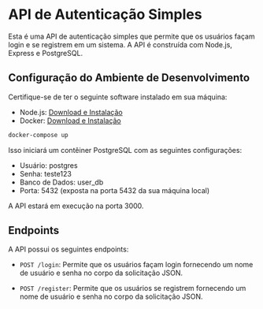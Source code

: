 # API de Autenticação Simples

Esta é uma API de autenticação simples que permite que os usuários façam login e se registrem em um sistema. A API é construída com Node.js, Express e PostgreSQL.

## Configuração do Ambiente de Desenvolvimento

Certifique-se de ter o seguinte software instalado em sua máquina:

- Node.js: [Download e Instalação](https://nodejs.org/)
- Docker: [Download e Instalação](https://www.docker.com/)

```bash
docker-compose up
```

Isso iniciará um contêiner PostgreSQL com as seguintes configurações:

- Usuário: postgres
- Senha: teste123
- Banco de Dados: user_db
- Porta: 5432 (exposta na porta 5432 da sua máquina local)

A API estará em execução na porta 3000.

## Endpoints

A API possui os seguintes endpoints:

- `POST /login`: Permite que os usuários façam login fornecendo um nome de usuário e senha no corpo da solicitação JSON.

- `POST /register`: Permite que os usuários se registrem fornecendo um nome de usuário e senha no corpo da solicitação JSON.
